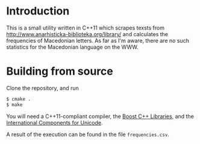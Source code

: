 # Introduction
This is a small utility written in C++11 which scrapes texsts from http://www.anarhisticka-biblioteka.org/library/ and calculates the frequencies of Macedonian letters.  As far as I'm aware, there are no such statistics for the Macedonian language on the WWW.

# Building from source
Clone the repository, and run
```sh
$ cmake .
$ make
```
You will need a C++11-compliant compiler, the [Boost C++ Libraries](http://www.boost.org/), and the [International Components for Unicode](http://site.icu-project.org/).

A result of the execution can be found in the file `frequencies.csv`.
